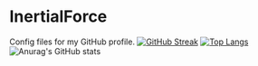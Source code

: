 # InertialForce
Config files for my GitHub profile.
[![GitHub Streak](http://github-readme-streak-stats.herokuapp.com?user=Kirill-Karpachev&theme=dark&background=000000)](https://git.io/streak-stats)
[![Top Langs](https://github-readme-stats.vercel.app/api/top-langs/?username=Kirill-Karpachev&layout=compact&theme=vision-friendly-dark)](https://github.com/anuraghazra/github-readme-stats)
![Anurag's GitHub stats](https://github-readme-stats.vercel.app/api?username=Kirill-Karpachev&show_icons=true&theme=radical)
